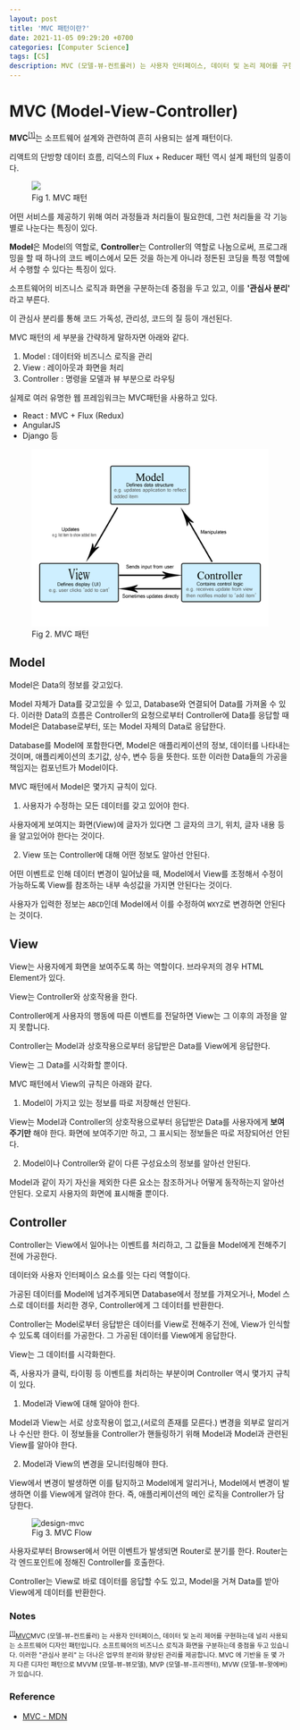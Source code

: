```yaml
---
layout: post
title: 'MVC 패턴이란?'
date: 2021-11-05 09:29:20 +0700
categories: [Computer Science]
tags: [CS]
description: MVC (모델-뷰-컨트롤러) 는 사용자 인터페이스, 데이터 및 논리 제어를 구현하는데 널리 사용되는 소프트웨어 디자인 패턴입니다. 소프트웨어의 비즈니스 로직과 화면을 구분하는데 중점을 두고 있습니다. 이러한 "관심사 분리" 는 더나은 업무의 분리와 향상된 관리를 제공합니다. MVC 에 기반을 둔 몇 가지 다른 디자인 패턴으로 MVVM (모델-뷰-뷰모델), MVP (모델-뷰-프리젠터), MVW (모델-뷰-왓에버) 가 있습니다.
---
```


# MVC (Model-View-Controller)

**MVC**<sup id="user">[[1]](#user-ref)</sup>는 소프트웨어 설계와 관련하여 흔히 사용되는 설계 패턴이다.

리액트의 단방향 데이터 흐름, 리덕스의 Flux + Reducer 패턴 역시 설계 패턴의 일종이다.

<figure>
<img src="https://images.velog.io/images/shitaikoto/post/ffbe7968-bf95-40a9-8d75-a16503533cf5/img2.png">
<figcaption>Fig 1. MVC 패턴</figcaption>
</figure>

어떤 서비스를 제공하기 위해 여러 과정들과 처리들이 필요한데, 그런 처리들을 각 기능별로 나눈다는 특징이 있다.

**Model**은 Model의 역할로, **Controller**는 Controller의 역할로 나눔으로써, 프로그래밍을 할 때 하나의 코드 베이스에서 모든 것을 하는게 아니라 정돈된 코딩을 특정 역할에서 수행할 수 있다는 특징이 있다.

소프트웨어의 비즈니스 로직과 화면을 구분하는데 중점을 두고 있고, 이를 **'관심사 분리'** 라고 부른다.

이 관심사 분리를 통해 코드 가독성, 관리성, 코드의 질 등이 개선된다.

MVC 패턴의 세 부분을 간략하게 말하자면 아래와 같다.

1. Model : 데이터와 비즈니스 로직을 관리
2. View : 레이아웃과 화면을 처리
3. Controller : 명령을 모델과 뷰 부분으로 라우팅

실제로 여러 유명한 웹 프레임워크는 MVC패턴을 사용하고 있다.

- React : MVC + Flux (Redux)
- AngularJS
- Django 등

<figure>
<img src="./../../images/design-mvc1.png" alt="design-mvc">
<figcaption>Fig 2. MVC 패턴</figcaption>
</figure>

## Model

Model은 Data의 정보를 갖고있다.

Model 자체가 Data를 갖고있을 수 있고, Database와 연결되어 Data를 가져올 수 있다. 이러한 Data의 흐름은 Controller의 요청으로부터 Controller에 Data를 응답할 때 Model은 Database로부터, 또는 Model 자체의 Data로 응답한다.

Database를 Model에 포함한다면, Model은 애플리케이션의 정보, 데이터를 나타내는 것이며, 애플리케이션의 초기값, 상수, 변수 등을 뜻한다. 또한 이러한 Data들의 가공을 책임지는 컴포넌트가 Model이다.

MVC 패턴에서 Model은 몇가지 규칙이 있다.

1. 사용자가 수정하는 모든 데이터를 갖고 있어야 한다.

사용자에게 보여지는 화면(View)에 글자가 있다면 그 글자의 크기, 위치, 글자 내용 등을 알고있어야 한다는 것이다.

2. View 또는 Controller에 대해 어떤 정보도 알아선 안된다.

어떤 이벤트로 인해 데이터 변경이 일어났을 때, Model에서 View를 조정해서 수정이 가능하도록 View를 참조하는 내부 속성값을 가지면 안된다는 것이다.

사용자가 입력한 정보는 `ABCD`인데 Model에서 이를 수정하여 `WXYZ`로 변경하면 안된다는 것이다.

## View

View는 사용자에게 화면을 보여주도록 하는 역할이다.
브라우저의 경우 HTML Element가 있다.

View는 Controller와 상호작용을 한다.

Controller에게 사용자의 행동에 따른 이벤트를 전달하면 View는 그 이후의 과정을 알지 못합니다.

Controller는 Model과 상호작용으로부터 응답받은 Data를 View에게 응답한다.

View는 그 Data를 시각화할 뿐이다.

MVC 패턴에서 View의 규칙은 아래와 같다.

1. Model이 가지고 있는 정보를 따로 저장해선 안된다.

View는 Model과 Controller의 상호작용으로부터 응답받은 Data를 사용자에게 **보여주기만** 해야 한다.
화면에 보여주기만 하고, 그 표시되는 정보들은 따로 저장되어선 안된다.

2. Model이나 Controller와 같이 다른 구성요소의 정보를 알아선 안된다.

Model과 같이 자기 자신을 제외한 다른 요소는 참조하거나 어떻게 동작하는지 알아선 안된다. 오로지 사용자의 화면에 표시해줄 뿐이다.

## Controller

Controller는 View에서 일어나는 이벤트를 처리하고, 그 값들을 Model에게 전해주기 전에 가공한다.

데이터와 사용자 인터페이스 요소를 잇는 다리 역할이다.

가공된 데이터를 Model에 넘겨주게되면 Database에서 정보를 가져오거나, Model 스스로 데이터를 처리한 경우, Controller에게 그 데이터를 반환한다.

Controller는 Model로부터 응답받은 데이터를 View로 전해주기 전에, View가 인식할 수 있도록 데이터를 가공한다. 그 가공된 데이터를 View에게 응답한다.

View는 그 데이터를 시각화한다.

즉, 사용자가 클릭, 타이핑 등 이벤트를 처리하는 부분이며 Controller 역시 몇가지 규칙이 있다.

1. Model과 View에 대해 알아야 한다.

Model과 View는 서로 상호작용이 없고,(서로의 존재를 모른다.) 변경을 외부로 알리거나 수신만 한다. 이 정보들을 Controller가 핸들링하기 위해 Model과 Model과 관련된 View를 알아야 한다.

2. Model과 View의 변경을 모니터링해야 한다.

View에서 변경이 발생하면 이를 탐지하고 Model에게 알리거나, Model에서 변경이 발생하면 이를 View에게 알려야 한다. 즉, 애플리케이션의 메인 로직을 Controller가 담당한다.

<figure>
<img src="https://images.velog.io/images/shitaikoto/post/e7193ee0-f6e5-49d0-a5e5-6fd5aed03b7e/img3.png" alt="design-mvc">
<figcaption>Fig 3. MVC Flow</figcaption>
</figure>

사용자로부터 Browser에서 어떤 이벤트가 발생되면 Router로 분기를 한다. Router는 각 엔드포인트에 정해진 Controller를 호출한다.

Controller는 View로 바로 데이터를 응답할 수도 있고, Model을 거쳐 Data를 받아 View에게 데이터를 반환한다.

### Notes

<small id="user-ref"><sup>[[1]](#user)</sup><a href="https://developer.mozilla.org/ko/docs/Glossary/MVC" target="_blank" rel="noopener">MVC</a>MVC (모델-뷰-컨트롤러) 는 사용자 인터페이스, 데이터 및 논리 제어를 구현하는데 널리 사용되는 소프트웨어 디자인 패턴입니다. 소프트웨어의 비즈니스 로직과 화면을 구분하는데 중점을 두고 있습니다. 이러한 "관심사 분리" 는 더나은 업무의 분리와 향상된 관리를 제공합니다. MVC 에 기반을 둔 몇 가지 다른 디자인 패턴으로 MVVM (모델-뷰-뷰모델), MVP (모델-뷰-프리젠터), MVW (모델-뷰-왓에버) 가 있습니다.</small>

### Reference

- <a href="https://developer.mozilla.org/ko/docs/Glossary/MVC" target="_blank" rel="noopener">MVC - MDN</a>
